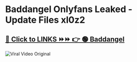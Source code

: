 
 # Baddangel Onlyfans Leaked - Update Files xl0z2

## <h2><a href="https://clipsfans.com/Baddangel&ref=git">🔗 Click to LINKS ⏩⏩ 👉 🟢 Baddangel </a></h2>

<a href="https://clipsfans.com/Baddangel&ref=git" rel="nofollow" data-target="animated-image.originalLink"><img src="https://i.ibb.co.com/xMMVF88/686577567.gif" alt="Viral Video Original" style="max-width: 100%; display: inline-block;" data-target="animated-image.originalImage"></a>

